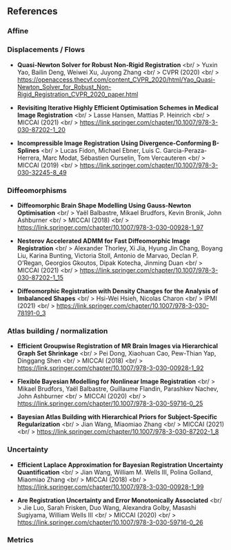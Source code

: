 ## References

### Affine


### Displacements / Flows

- **Quasi-Newton Solver for Robust Non-Rigid Registration** <br/ >
  Yuxin Yao, Bailin Deng, Weiwei Xu, Juyong Zhang <br/ >
  CVPR (2020) <br/ >
  https://openaccess.thecvf.com/content_CVPR_2020/html/Yao_Quasi-Newton_Solver_for_Robust_Non-Rigid_Registration_CVPR_2020_paper.html

- **Revisiting Iterative Highly Efficient Optimisation Schemes in Medical Image Registration** <br/ >
  Lasse Hansen, Mattias P. Heinrich <br/ >
  MICCAI (2021) <br/ >
  https://link.springer.com/chapter/10.1007/978-3-030-87202-1_20

- **Incompressible Image Registration Using Divergence-Conforming B-Splines** <br/ >
  Lucas Fidon, Michael Ebner, Luis C. Garcia-Peraza-Herrera, Marc Modat, Sébastien Ourselin, Tom Vercauteren <br/ >
  MICCAI (2019) <br/ >
  https://link.springer.com/chapter/10.1007/978-3-030-32245-8_49

### Diffeomorphisms

- **Diffeomorphic Brain Shape Modelling Using Gauss-Newton Optimisation** <br/ >
  Yaël Balbastre, Mikael Brudfors, Kevin Bronik, John Ashburner <br/ >
  MICCAI (2018) <br/ >
  https://link.springer.com/chapter/10.1007/978-3-030-00928-1_97

- **Nesterov Accelerated ADMM for Fast Diffeomorphic Image Registration** <br/ >
  Alexander Thorley, Xi Jia, Hyung Jin Chang, Boyang Liu, Karina Bunting, Victoria Stoll, Antonio de Marvao, Declan P. O’Regan, Georgios Gkoutos, Dipak Kotecha, Jinming Duan <br/ >
  MICCAI (2021) <br/ >
  https://link.springer.com/chapter/10.1007/978-3-030-87202-1_15

- **Diffeomorphic Registration with Density Changes for the Analysis of Imbalanced Shapes** <br/ >
  Hsi-Wei Hsieh, Nicolas Charon  <br/ >
  IPMI (2021) <br/ >
  https://link.springer.com/chapter/10.1007/978-3-030-78191-0_3

### Atlas building / normalization

- **Efficient Groupwise Registration of MR Brain Images via Hierarchical Graph Set Shrinkage** <br/ >
  Pei Dong, Xiaohuan Cao, Pew-Thian Yap, Dinggang Shen <br/ >
  MICCAI (2018) <br/ >
  https://link.springer.com/chapter/10.1007/978-3-030-00928-1_92

- **Flexible Bayesian Modelling for Nonlinear Image Registration** <br/ >
  Mikael Brudfors, Yaël Balbastre, Guillaume Flandin, Parashkev Nachev, John Ashburner <br/ >
  MICCAI (2020) <br/ >
  https://link.springer.com/chapter/10.1007/978-3-030-59716-0_25

- **Bayesian Atlas Building with Hierarchical Priors for Subject-Specific Regularization** <br/ >
  Jian Wang, Miaomiao Zhang <br/ >
  MICCAI (2021) <br/ >
  https://link.springer.com/chapter/10.1007/978-3-030-87202-1_8

### Uncertainty 

- **Efficient Laplace Approximation for Bayesian Registration Uncertainty Quantification** <br/ >
  Jian Wang, William M. Wells III, Polina Golland, Miaomiao Zhang <br/ >
  MICCAI (2018) <br/ >
  https://link.springer.com/chapter/10.1007/978-3-030-00928-1_99

- **Are Registration Uncertainty and Error Monotonically Associated** <br/ >
  Jie Luo, Sarah Frisken, Duo Wang, Alexandra Golby, Masashi Sugiyama, William Wells III <br/ >
  MICCAI (2020) <br/ >
  https://link.springer.com/chapter/10.1007/978-3-030-59716-0_26
  
### Metrics
